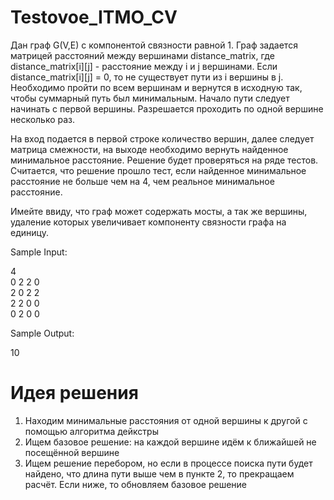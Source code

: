 # Testovoe_ITMO_CV

Дан граф G(V,E) с компонентой связности равной 1. Граф задается матрицей расстояний между вершинами distance_matrix, где distance_matrix[i][j] - расстояние между i и j вершинами. Если distance_matrix[i][j] = 0, то не существует пути из i вершины в j. Необходимо пройти по всем вершинам и вернутся в исходную так, чтобы суммарный путь был минимальным. Начало пути следует начинать с первой вершины. Разрешается проходить по одной вершине несколько раз.

На вход подается в первой строке количество вершин, далее следует матрица смежности, на выходе необходимо вернуть найденное минимальное расстояние. Решение будет проверяться на ряде тестов. Считается, что решение прошло тест, если найденное минимальное расстояние не больше чем на 4, чем реальное минимальное расстояние. 

Имейте ввиду, что граф может содержать мосты, а так же вершины, удаление которых увеличивает компоненту связности графа на единицу.

Sample Input:

4\
0 2 2 0\
2 0 2 2\
2 2 0 0\
0 2 0 0

Sample Output:

10


# Идея решения

1. Находим минимальные расстояния от одной вершины к другой с помощью алгоритма дейкстры
2. Ищем базовое решение: на каждой вершине идём к ближайшей не посещённой вершине
3. Ищем решение перебором, но если в процессе поиска пути будет найдено, что длина пути выше чем в пункте 2, то прекращаем расчёт. Если ниже, то обновляем базовое решение




